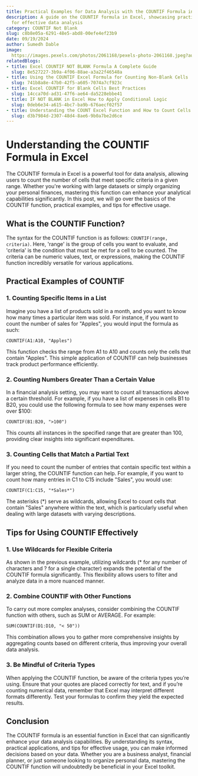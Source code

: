 ```yaml
---
title: Practical Examples for Data Analysis with the COUNTIF Formula in Excel
description: A guide on the COUNTIF formula in Excel, showcasing practical examples
  for effective data analysis
category: COUNTIF Not Blank
slug: c8b8e05a-6291-48e5-abd8-00efe4ef23b9
date: 09/19/2024
author: Sumedh Dable
image: 
  https://images.pexels.com/photos/2061168/pexels-photo-2061168.jpeg?auto=compress&cs=tinysrgb&w=600
relatedBlogs:
- title: Excel COUNTIF NOT BLANK Formula A Complete Guide
  slug: 8e527227-3b9a-4f06-88ae-a3a22f46548a
- title: Using the COUNTIF Excel Formula for Counting Non-Blank Cells
  slug: 741b8a8e-47b0-42f5-a605-7074a7cf923c
- title: Excel COUNTIF for Blank Cells Best Practices
  slug: 14cca70d-ad31-47f6-ae64-da5228ebbe41
- title: IF NOT BLANK in Excel How to Apply Conditional Logic
  slug: 0deb6e34-a615-4bc7-ba9b-676aecf02f57
- title: Understanding the COUNT Excel Function and How to Count Cells in a Range
  slug: d3b7984d-2307-48d4-8ae6-9b0a7be2d6ce
---
```


# Understanding the COUNTIF Formula in Excel

The COUNTIF formula in Excel is a powerful tool for data analysis, allowing users to count the number of cells that meet specific criteria in a given range. Whether you're working with large datasets or simply organizing your personal finances, mastering this function can enhance your analytical capabilities significantly. In this post, we will go over the basics of the COUNTIF function, practical examples, and tips for effective usage.

## What is the COUNTIF Function?

The syntax for the COUNTIF function is as follows: `COUNTIF(range, criteria)`. Here, 'range' is the group of cells you want to evaluate, and 'criteria' is the condition that must be met for a cell to be counted. The criteria can be numeric values, text, or expressions, making the COUNTIF function incredibly versatile for various applications.

## Practical Examples of COUNTIF

### 1. Counting Specific Items in a List

Imagine you have a list of products sold in a month, and you want to know how many times a particular item was sold. For instance, if you want to count the number of sales for "Apples", you would input the formula as such:

```excel
COUNTIF(A1:A10, "Apples")
```

This function checks the range from A1 to A10 and counts only the cells that contain "Apples". This simple application of COUNTIF can help businesses track product performance efficiently.

### 2. Counting Numbers Greater Than a Certain Value

In a financial analysis setting, you may want to count all transactions above a certain threshold. For example, if you have a list of expenses in cells B1 to B20, you could use the following formula to see how many expenses were over $100:

```excel
COUNTIF(B1:B20, ">100")
```

This counts all instances in the specified range that are greater than 100, providing clear insights into significant expenditures.

### 3. Counting Cells that Match a Partial Text

If you need to count the number of entries that contain specific text within a larger string, the COUNTIF function can help. For example, if you want to count how many entries in C1 to C15 include "Sales", you would use:

```excel
COUNTIF(C1:C15, "*Sales*")
```

The asterisks (*) serve as wildcards, allowing Excel to count cells that contain "Sales" anywhere within the text, which is particularly useful when dealing with large datasets with varying descriptions.

## Tips for Using COUNTIF Effectively

### 1. Use Wildcards for Flexible Criteria

As shown in the previous example, utilizing wildcards (* for any number of characters and ? for a single character) expands the potential of the COUNTIF formula significantly. This flexibility allows users to filter and analyze data in a more nuanced manner.

### 2. Combine COUNTIF with Other Functions

To carry out more complex analyses, consider combining the COUNTIF function with others, such as SUM or AVERAGE. For example:

```excel
SUM(COUNTIF(D1:D10, "< 50"))
```

This combination allows you to gather more comprehensive insights by aggregating counts based on different criteria, thus improving your overall data analysis.

### 3. Be Mindful of Criteria Types

When applying the COUNTIF function, be aware of the criteria types you’re using. Ensure that your quotes are placed correctly for text, and if you’re counting numerical data, remember that Excel may interpret different formats differently. Test your formulas to confirm they yield the expected results.

## Conclusion

The COUNTIF formula is an essential function in Excel that can significantly enhance your data analysis capabilities. By understanding its syntax, practical applications, and tips for effective usage, you can make informed decisions based on your data. Whether you are a business analyst, financial planner, or just someone looking to organize personal data, mastering the COUNTIF function will undoubtedly be beneficial in your Excel toolkit.
